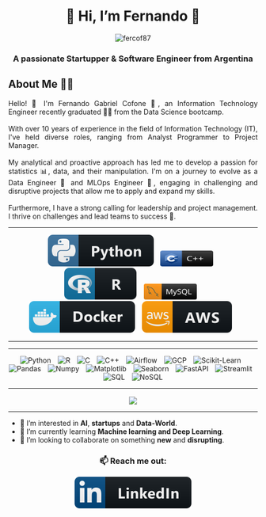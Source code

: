 <h1 align="center">👋 Hi, I’m Fernando 👋</h1>
<p align="center"> <img src="https://komarev.com/ghpvc/?username=fercof87&label=Profile%20views&color=0e75b6&style=flat" alt="fercof87" /> </p>
<h3 align="center">A passionate Startupper & Software Engineer from Argentina</h3>

<h2>About Me 👨‍💻</h2>
<p align="justify">
  Hello! 👋 I'm Fernando Gabriel Cofone 🤵, an Information Technology Engineer recently graduated 👨‍🎓 from the Data Science bootcamp.<br><br>
  With over 10 years of experience in the field of Information Technology (IT), I've held diverse roles, ranging from Analyst Programmer to Project Manager.<br><br>
  My analytical and proactive approach has led me to develop a passion for statistics 📊, data, and their manipulation. I'm on a journey to evolve as a Data Engineer 🔧 and MLOps Engineer 🤖, engaging in challenging and disruptive projects that allow me to apply and expand my skills.<br><br>
  Furthermore, I have a strong calling for leadership and project management. I thrive on challenges and lead teams to success 🌟. <br>
</p>


<hr />
<div align="center" style="margin-bottom: 10px">
  <img src="https://github.com/MikeCodesDotNET/ColoredBadges/raw/master/svg/dev/languages/python.svg" alt="Python" style="max-width: 100%; margin-right: 10px;">
  <img src="https://github.com/Cusatelli/Colored-Badges/blob/main/svg/languages/cpp.svg" alt="C++" style="width: 107px; height: 32px; margin-right: 10px;">
  <img src="https://github.com/MikeCodesDotNET/ColoredBadges/raw/master/svg/dev/languages/r.svg" alt="R" style="max-width: 100%; margin-right: 10px;">
  <img src="https://github.com/Cusatelli/Colored-Badges/blob/main/svg/languages/mysql.svg" alt="MySql" style="width: 107px; height: 32px; margin-right: 10px;">
  <img src="https://github.com/MikeCodesDotNET/ColoredBadges/blob/master/svg/dev/tools/docker.svg" alt="Docker" style="max-width: 100%; margin-right: 10px;">
  <img src="https://github.com/MikeCodesDotNET/ColoredBadges/blob/master/svg/dev/services/aws.svg" alt="aws" style="max-width: 100%; margin-right: 10px;">
</div>
<hr />


<hr />
<div align="center" style="margin-bottom: 10px">
  <img src="https://img.shields.io/badge/Python-3776AB?logo=python&logoColor=white" alt="Python" style="max-width: 100%; margin-right: 10px;">
  <img src="https://img.shields.io/badge/R-276DC3?logo=r&logoColor=white" alt="R" style="max-width: 100%; margin-right: 10px;">
  <img src="https://img.shields.io/badge/C-A8B9CC?logo=c&logoColor=white" alt="C" style="max-width: 100%; margin-right: 10px;">
  <img src="https://img.shields.io/badge/C++-00599C?logo=c%2B%2B&logoColor=white" alt="C++" style="width: 107px; height: 32px; margin-right: 10px;">
  <img src="https://img.shields.io/badge/Airflow-017CEE?logo=apache-airflow&logoColor=white" alt="Airflow" style="max-width: 100%; margin-right: 10px;">
  <img src="https://img.shields.io/badge/GCP-4285F4?logo=google-cloud&logoColor=white" alt="GCP" style="max-width: 100%; margin-right: 10px;">
  <img src="https://img.shields.io/badge/Scikit_Learn-F7931E?logo=scikit-learn&logoColor=white" alt="Scikit-Learn" style="max-width: 100%; margin-right: 10px;">
  <img src="https://img.shields.io/badge/Pandas-150458?logo=pandas&logoColor=white" alt="Pandas" style="max-width: 100%; margin-right: 10px;">
  <img src="https://img.shields.io/badge/Numpy-013243?logo=numpy&logoColor=white" alt="Numpy" style="max-width: 100%; margin-right: 10px;">
  <img src="https://img.shields.io/badge/Matplotlib-3776AB?logo=python&logoColor=white" alt="Matplotlib" style="max-width: 100%; margin-right: 10px;">
  <img src="https://img.shields.io/badge/Seaborn-3776AB?logo=python&logoColor=white" alt="Seaborn" style="max-width: 100%; margin-right: 10px;">
  <img src="https://img.shields.io/badge/FastAPI-009688?logo=fastapi&logoColor=white" alt="FastAPI" style="max-width: 100%; margin-right: 10px;">
  <img src="https://img.shields.io/badge/Streamlit-FF4B4B?logo=streamlit&logoColor=white" alt="Streamlit" style="max-width: 100%; margin-right: 10px;">
  <img src="https://img.shields.io/badge/SQL-4479A1?logo=sql&logoColor=white" alt="SQL" style="max-width: 100%; margin-right: 10px;">
  <img src="https://img.shields.io/badge/NoSQL-4DB33D?logo=mongodb&logoColor=white" alt="NoSQL" style="max-width: 100%;">
</div>
<hr />

<div align="center">
  <a href="https://github.com/fercof87/github-readme-stats">
      <img height=200 align="center" src="https://github-readme-stats.vercel.app/api?username=fercof87&theme=tokyonight" />
  </a>
</div>

<hr />

- 👀 I’m interested in **AI**, **startups** and **Data-World**.
- 🤖 I’m currently learning **Machine learning and Deep Learning**.
- 💪 I’m looking to collaborate on something **new** and **disrupting**.

<h3 align="center">📫 Reach me out:</h3>
<div align="center">
  <a href="https://www.linkedin.com/in/fercof87/">
    <img src="https://github.com/MikeCodesDotNET/ColoredBadges/raw/master/svg/social/linkedin.svg" alt="linkedin" style="max-width: 100%;">
  </a>
</div>

<!--
**fercof87/fercof87** is a ✨ _special_ ✨ repository because its `README.md` (this file) appears on your GitHub profile. 
-->

